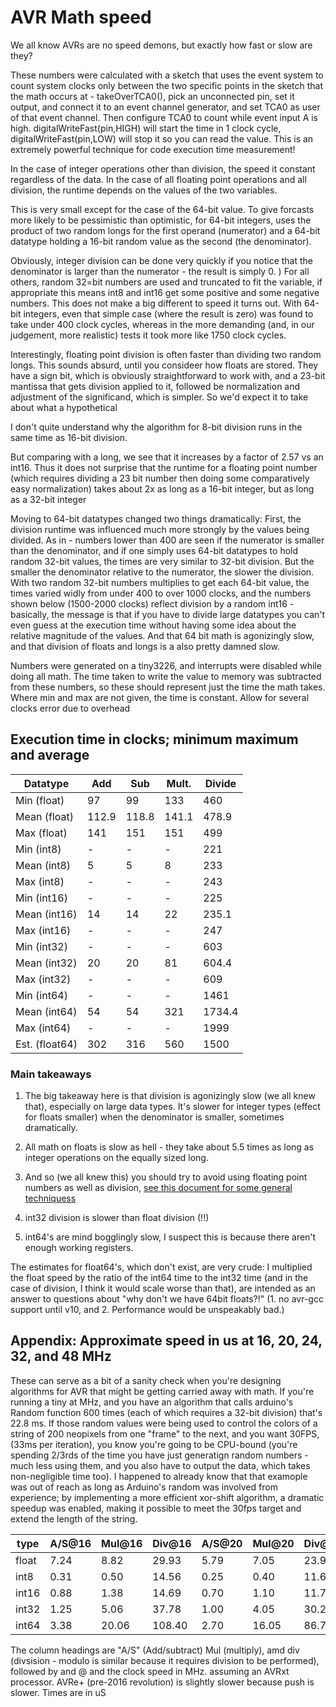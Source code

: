 # AVR Math speed
We all know AVRs are no speed demons, but exactly how fast or slow are they?

These numbers were calculated with a sketch that uses the event system to count system clocks only between the two specific points in the sketch that the math occurs at - takeOverTCA0(), pick an unconnected pin, set it output, and connect it to an event channel generator, and set TCA0 as user of that event channel. Then configure TCA0 to count while event input A is high. digitalWriteFast(pin,HIGH) will start the time in 1 clock cycle, digitalWriteFast(pin,LOW) will stop it so you can read the value. This is an extremely powerful technique for code execution time measurement!

In the case of integer operations other than division, the speed it constant regardless of the data.
In the case of all floating point operations and all division, the runtime depends on the values of the two variables.

This is very small except for the case of the 64-bit value. To give forcasts more likely to be pessimistic than optimistic, for 64-bit integers, uses the product of two random longs for the first operand (numerator) and a 64-bit datatype holding a 16-bit random value as the second (the denominator).

Obviously, integer division can be done very quickly if you notice that the denominator is larger than the numerator - the result is simply 0. ) For all others, random 32=bit numbers are used and truncated to fit the variable, if appropriate this means int8 and int16 get some positive and some negative numbers. This does not make a big different to speed it turns out. With 64-bit integers, even that simple case (where the result is zero) was found to take under 400 clock cycles, whereas in the more demanding (and, in our judgement, more realistic) tests it took more like 1750 clock cycles.

Interestingly, floating point division is often faster than dividing two random longs. This sounds absurd, until you consideer how floats are stored. They have a sign bit, which is obviously straightforward to work with, and a 23-bit mantissa that gets division applied to it, followed be normalization and adjustment of the significand, which is simpler. So we'd expect it to take about what a hypothetical

I don't quite understand why the algorithm for 8-bit division runs in the same time as 16-bit division.

But comparing with a long, we see that it increases by a factor of 2.57 vs an int16. Thus it does not surprise that the runtime for a floating point number (which requires dividing a 23 bit number then doing some comparatively easy normalization) takes about 2x as long as a 16-bit integer, but as long as a 32-bit integer

Moving to 64-bit datatypes changed two things dramatically:
First, the division runtime was influenced much more strongly by the values being divided. As in - numbers lower than 400 are seen if the numerator is smaller than the denominator, and if one simply uses 64-bit datatypes to hold random 32-bit values, the times are very similar to 32-bit division. But the smaller the denominator relative to the numerator, the slower the division. With two random 32-bit numbers multiplies to get each 64-bit value, the times varied widly from under 400 to over 1000 clocks, and the numbers shown below (1500-2000 clocks) reflect division by a random int16 - basically, the message is that if you have to divide large datatypes you can't even guess at the execution time without having some idea about the relative magnitude of the values.  And that 64 bit math is agonizingly slow, and that division of floats and longs is a also pretty damned slow.

Numbers were generated on a tiny3226, and interrupts were disabled while doing all math. The time taken to write the value to memory was subtracted from these numbers, so these should represent just the time the math takes. Where min and max are not given, the time is constant. Allow for several clocks error due to overhead


## Execution time in clocks; minimum maximum and average

| Datatype      |   Add |   Sub | Mult. | Divide |
|---------------|-------|-------|-------|--------|
| Min (float)   |    97 |    99 |   133 |    460 |
| Mean (float)  | 112.9 | 118.8 | 141.1 |  478.9 |
| Max (float)   |   141 |   151 |   151 |    499 |
| Min (int8)    |     - |     - |     - |    221 |
| Mean (int8)   |     5 |     5 |     8 |    233 |
| Max (int8)    |     - |     - |     - |    243 |
| Min (int16)   |     - |     - |     - |    225 |
| Mean (int16)  |    14 |    14 |    22 |  235.1 |
| Max (int16)   |     - |     - |     - |    247 |
| Min (int32)   |     - |     - |     - |    603 |
| Mean (int32)  |    20 |    20 |    81 |  604.4 |
| Max (int32)   |     - |     - |     - |    609 |
| Min (int64)   |     - |     - |     - |   1461 |
| Mean (int64)  |    54 |    54 |   321 | 1734.4 |
| Max (int64)   |     - |     - |     - |   1999 |
| Est. (float64)|   302 |   316 |   560 |   1500 |

### Main takeaways

1. The big takeaway here is that division is agonizingly slow (we all knew that), especially on large data types. It's slower for integer types (effect for floats smaller) when the denominator is smaller, sometimes dramatically.

2. All math on floats is slow as hell - they take about 5.5 times as long as integer operations on the equally sized long.

3. And so (we all knew this) you should try to avoid using floating point numbers as well as division, [see this document for some general techniquess](Fast_Math_Tricks.md)
4. int32 division is slower than float division (!!)
5. int64's are mind bogglingly slow, I suspect this is because there aren't enough working registers. 

The estimates for float64's, which don't exist, are very crude: I multiplied the float speed by the ratio of the int64 time to the int32 time (and in the case of division, I think it would scale worse than that), are intended as an answer to questions about "why don't we have 64bit floats?!" (1. no avr-gcc support until v10, and 2. Performance would be unspeakably bad.)



## Appendix: Approximate speed in us at 16, 20, 24, 32, and 48 MHz
These can serve as a bit of a sanity check when you're designing algorithms for AVR that might be getting carried away with math. If you're running a tiny at MHz, and you have an algorithm that calls arduino's Random function 600 times (each of which requires a 32-bit division) that's 22.8 ms. If those random values were being used to control the colors of a string of 200 neopixels from one "frame" to the next, and you want 30FPS, (33ms per iteration), you know you're going to be CPU-bound (you're spending 2/3rds of the time you have just generatign random numbers - much less using them, and you also have to output the data, which takes non-negligible time too). I happened to already know that that examople was out of reach as long as Arduino's random was involved from experience; by implementing a more efficient xor-shift algorithm, a dramatic speedup was enabled, making it possible to meet the 30fps target and extend the length of the string.

| type  | A/S@16 | Mul@16 | Div@16 | A/S@20 | Mul@20 | Div@20 | A/S@24 | Mul@24 | Div@24 | A/S@32 | Mul@32 | Div@32 | A/S@48 | Mul@48 | Div@48 |
|-------|--------|--------|--------|--------|--------|--------|--------|--------|--------|--------|--------|--------|--------|--------|--------|
| float |   7.24 |  8.82  |  29.93 |   5.79 |   7.05 |  23.95 |   4.83 |   5.88 |  19.95 |   3.62 |   4.41 |  14.97 |   2.41 |   2.94 |   9.98 |
| int8  |   0.31 |  0.50  |  14.56 |   0.25 |   0.40 |  11.65 |   0.21 |   0.33 |   9.71 |   0.16 |   0.25 |   7.28 |   0.10 |   0.17 |   4.85 |
| int16 |   0.88 |  1.38  |  14.69 |   0.70 |   1.10 |  11.75 |   0.58 |   0.92 |   9.80 |   0.44 |   0.69 |   7.35 |   0.29 |   0.46 |   4.90 |
| int32 |   1.25 |  5.06  |  37.78 |   1.00 |   4.05 |  30.22 |   0.83 |   3.38 |  25.18 |   0.63 |   2.53 |  18.89 |   0.42 |   1.69 |  12.59 |
| int64 |   3.38 | 20.06  | 108.40 |   2.70 |  16.05 |  86.72 |   2.25 |  13.38 |  72.27 |   1.69 |  10.03 |   54.2 |   1.13 |   6.69 |  36.13 |

The column headings are "A/S" (Add/subtract) Mul (multiply), amd div (divsision - modulo is similar because it requires division to be performed), followed by and @ and the clock speed in MHz. assuming an AVRxt processor. AVRe+ (pre-2016 revolution) is slightly slower because push is slower. Times are in uS
